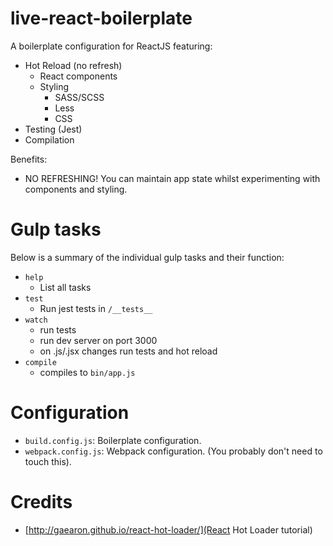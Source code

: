 live-react-boilerplate
======================

A boilerplate configuration for ReactJS featuring:

* Hot Reload (no refresh)
    * React components
    * Styling
        * SASS/SCSS
        * Less
        * CSS
* Testing (Jest)
* Compilation

Benefits:

* NO REFRESHING! You can maintain app state whilst experimenting with components and styling.

# Gulp tasks

Below is a summary of the individual gulp tasks and their function:

* `help`
    * List all tasks
* `test`
    * Run jest tests in `/__tests__`
* `watch`
    * run tests
    * run dev server on port 3000
    * on .js/.jsx changes run tests and hot reload
* `compile`
    * compiles to `bin/app.js`

# Configuration

* `build.config.js`: Boilerplate configuration.
* `webpack.config.js`: Webpack configuration. (You probably don't need to touch this).

# Credits

* [http://gaearon.github.io/react-hot-loader/](React Hot Loader tutorial)